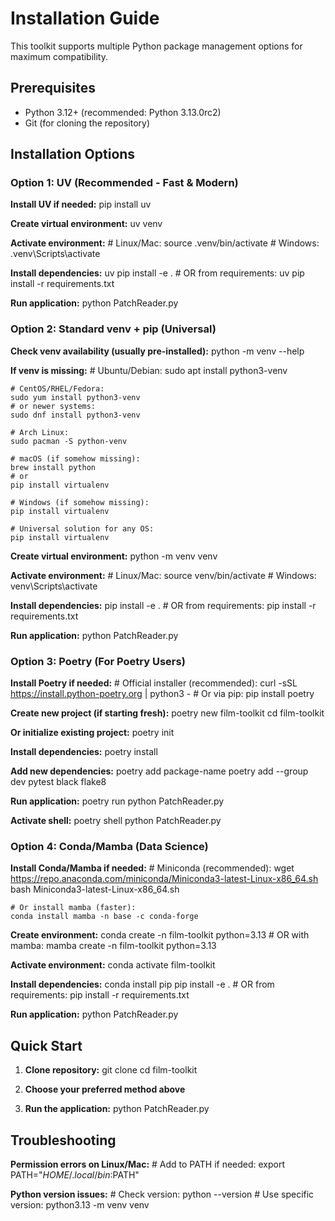 
# Installation Guide

This toolkit supports multiple Python package management options for maximum compatibility.

## Prerequisites

- Python 3.12+ (recommended: Python 3.13.0rc2)
- Git (for cloning the repository)

## Installation Options

### Option 1: UV (Recommended - Fast & Modern)

**Install UV if needed:**
    pip install uv

**Create virtual environment:**
    uv venv

**Activate environment:**
    # Linux/Mac:
    source .venv/bin/activate
    # Windows:
    .venv\Scripts\activate

**Install dependencies:**
    uv pip install -e .
    # OR from requirements:
    uv pip install -r requirements.txt

**Run application:**
    python PatchReader.py

### Option 2: Standard venv + pip (Universal)

**Check venv availability (usually pre-installed):**
    python -m venv --help

**If venv is missing:**
    # Ubuntu/Debian:
    sudo apt install python3-venv
    
    # CentOS/RHEL/Fedora:
    sudo yum install python3-venv
    # or newer systems:
    sudo dnf install python3-venv
    
    # Arch Linux:
    sudo pacman -S python-venv
    
    # macOS (if somehow missing):
    brew install python
    # or
    pip install virtualenv
    
    # Windows (if somehow missing):
    pip install virtualenv
    
    # Universal solution for any OS:
    pip install virtualenv

**Create virtual environment:**
    python -m venv venv

**Activate environment:**
    # Linux/Mac:
    source venv/bin/activate
    # Windows:
    venv\Scripts\activate

**Install dependencies:**
    pip install -e .
    # OR from requirements:
    pip install -r requirements.txt

**Run application:**
    python PatchReader.py

### Option 3: Poetry (For Poetry Users)

**Install Poetry if needed:**
    # Official installer (recommended):
    curl -sSL https://install.python-poetry.org | python3 -
    # Or via pip:
    pip install poetry

**Create new project (if starting fresh):**
    poetry new film-toolkit
    cd film-toolkit

**Or initialize existing project:**
    poetry init

**Install dependencies:**
    poetry install

**Add new dependencies:**
    poetry add package-name
    poetry add --group dev pytest black flake8

**Run application:**
    poetry run python PatchReader.py

**Activate shell:**
    poetry shell
    python PatchReader.py

### Option 4: Conda/Mamba (Data Science)

**Install Conda/Mamba if needed:**
    # Miniconda (recommended):
    wget https://repo.anaconda.com/miniconda/Miniconda3-latest-Linux-x86_64.sh
    bash Miniconda3-latest-Linux-x86_64.sh
    
    # Or install mamba (faster):
    conda install mamba -n base -c conda-forge

**Create environment:**
    conda create -n film-toolkit python=3.13
    # OR with mamba:
    mamba create -n film-toolkit python=3.13

**Activate environment:**
    conda activate film-toolkit

**Install dependencies:**
    conda install pip
    pip install -e .
    # OR from requirements:
    pip install -r requirements.txt

**Run application:**
    python PatchReader.py

## Quick Start

1. **Clone repository:**
    git clone <your-repo-url>
    cd film-toolkit

2. **Choose your preferred method above**
3. **Run the application:**
    python PatchReader.py

## Troubleshooting

**Permission errors on Linux/Mac:**
    # Add to PATH if needed:
    export PATH="$HOME/.local/bin:$PATH"

**Python version issues:**
    # Check version:
    python --version
    # Use specific version:
    python3.13 -m venv venv